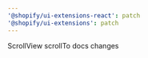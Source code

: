```yaml
---
'@shopify/ui-extensions-react': patch
'@shopify/ui-extensions': patch
---
```


ScrollView scrollTo docs changes
